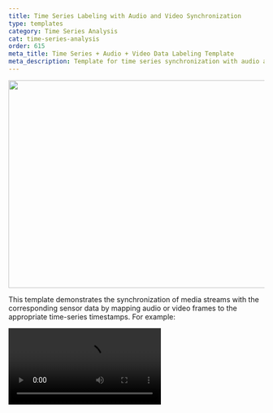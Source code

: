 ```yaml
---
title: Time Series Labeling with Audio and Video Synchronization
type: templates
category: Time Series Analysis
cat: time-series-analysis
order: 615
meta_title: Time Series + Audio + Video Data Labeling Template
meta_description: Template for time series synchronization with audio and video.
---
```


<img src="/images/templates/timeseries_audio_video.png" alt="" class="gif-border" width="552px" height="408px" />

This template demonstrates the synchronization of media streams with the corresponding sensor data by mapping audio or video frames to the appropriate time-series timestamps. For example:

<video src="https://htx-pub.s3.us-east-1.amazonaws.com/docs/timeseries-video-audio-sync.mp4" controls style="max-width:800px" />

!!! note
    **Requirements:** Label Studio >= 1.20

### Time units and syncing

All sync messages use relative seconds from the start of each component. 

There are two types of configurations, and configuration you use determines how the time series converts the relative seconds:

- **Time-based**: Converts to absolute timestamps
- **Index-based**: Uses relative seconds as indices


## Handling length, duration, sample and frame rate mismatches

**Timeseries length and video duration**

You may have mismatched lengths in your data. When this occurs:

- Sync works up to the length of the shorter component.
- Components stop at their respective ends; however, other components with a longer length/duration can continue playing.

**Timeseries sample rate and video frame rate**

!!! attention
    It's extremely important to set `frameRate` for your video. Otherwise, you will get incorrect labeling synchronization between timeseries and video.
  
We recommend converting your video using these scripts: https://labelstud.io/tags/video#Video-format.

Also, it is recommended to use integer multiples for sample rates and frame rates in your time series, audio, and videos. This approach simplifies aligning samples and frames and allows for smooth navigation across various media sources. For example, if the video frame rate is _30 frames per second_, having _60 (or 90, 120, ...) samples per second_ for the time series is beneficial.


## Time-based time series

* Maintains precise temporal alignment with video, audio and other timeseries
* Converts relative seconds to absolute timestamps.
* **Offset behaviour:** The very first timestamp in the timeseries is treated as *t = 0* for every synced media. For example, if the earliest sample in the CSV is at absolute 5 s, then:
    - `timeSeries[0]` = **5 s** (absolute) → considered **0 s** in sync space.  
    - When you click at 2 s on the timeseries, the video will seek to *5 s + 2 s = 7 s* of real video time.
    - Conversely, seeking to 0 s in the video will position the playhead at the first timeseries sample (5 s absolute).
    - This constant offset is applied in every direction (seek / play / pause) and guarantees perfect alignment regardless of how the raw clocks are shifted.

To specify a time-based time series, use the following format:
  
```xml
   <TimeSeries name="ts" timeColumn="timestamp" timeFormat="%Y-%m-%d %H:%M:%S">
```

**Use time-based time series when:**

- Data has actual timestamps.
- Precise temporal alignment is needed.
- Working with multiple media types.

#### Labeling Configuration

* Time-based TimeSeries
* Multiple TimeSeries, Audio and Video are synced together
* TimeSeriesLabels are used as control tag for labeling

```html
<View>
  <Video name="video" value="$video" frameRate="30" sync="group_a"/>
  <!-- <Audio name="audio" value="$video" sync="group_a"/> -->
  
  <TimeSeriesLabels name="timelinelabels" toName="accel_timeseries">
    <Label value="A"/>
    <Label value="B"/>
  </TimeSeriesLabels>  

  <TimeSeries 
              name="accel_timeseries"
              value="$accel_data"
              sync="group_a"
              timeColumn="time"
              timeFormat="%H:%M:%S.%f"
              timeDisplayFormat="%H:%M:%S.%f"
              overviewWidth="10%"
              fixedScale="true"
  >
    <MultiChannel>
      <Channel column="accel_x" strokeColor="#FF0000" height="100"/>
      <Channel column="accel_y" strokeColor="#00FF00" height="100"/>
    </MultiChannel>
  </TimeSeries>
  
  <TimeSeries 
              name="gyro_timeseries" 
              value="$gyro_data" 
              sync="group_a"
              timeColumn="time"
              timeFormat="%H:%M:%S.%f"
              timeDisplayFormat="%H:%M:%S.%f"
              overviewWidth="10%"
              fixedScale="true"
  >
    <Channel column="gyro_x" strokeColor="#0000FF" height="100"/>
    <Channel column="gyro_y" strokeColor="#FF00FF" height="100"/>
  </TimeSeries> 

</View>

<!-- {
  "video": "https://app.heartex.ai/static/samples/opossum_snow.mp4",
  "accel_data": "https://app.humansignal.com/samples/time-series.csv?time=time&values=accel_x%2Caccel_y&sep=%2C&tf=%H:%M:%S.%f",
  "gyro_data": "https://app.humansignal.com/samples/time-series.csv?time=time&values=gyro_x%2Cgyro_y&sep=%2C&tf=%H:%M:%S.%f"
}
-->
```

{% details <b>Example for time-series-accel.csv for accel_x, accel_y</b> %}

```csv
time,accel_x,accel_y
00:01:01.000000,-0.056646571671882806,2.1066649495524605
00:01:02.000000,-0.6888765232989033,0.35646668995794306
00:01:03.000000,-0.23512086306647553,0.5799351613084716
00:01:04.000000,-0.9314772647682944,-0.5195693066279311
00:01:05.000000,1.321119143958512,-0.622026749003922
00:01:06.000000,0.10592100887528152,0.15477501359739493
00:01:07.000000,-0.6261150686384155,0.5624264458111049
00:01:08.000000,1.0829322997587332,-1.9590268928992862
00:01:09.000000,-1.2267135177322928,-0.4538764395229617
00:01:10.000000,1.6705781810127622,0.38407182850093363
```

{% enddetails %}

{% details <b>Example for time-series-gyro.csv for gyro_x, gyro_y</b> %}

```csv
time,gyro_x,gyro_y
00:01:01.000000,-0.776563940219835,-1.1115451852904443
00:01:02.000000,0.17111212343134966,-1.377696478819913
00:01:03.000000,-1.168085910547026,-0.8500307427257534
00:01:04.000000,-0.13947878605597916,0.9062482653127198
00:01:05.000000,0.3079887618179474,-1.6722497873634719
00:01:06.000000,-0.3825838786476411,-1.242585234780504
00:01:07.000000,-0.7015245817392025,-1.712515499827561
00:01:08.000000,-0.3437952109000775,-0.9337512501019165
00:01:09.000000,-0.19464021971045084,-0.9653381620475747
00:01:10.000000,-0.29753925483100785,-0.7699832734123578
```

{% enddetails %}


## Index-based time series

- Uses direct indices as relative seconds
- Each second in media = one index in the time series, sampling rate is always 1 Hz
- Suitable mostly for debugging and tests
- Example: 30s in video = index 30 in the time series

To specify an index-based time series, use the following format:

```xml
   <TimeSeries name="ts">
```

**Use index-based time series when:**
- Data is sequential.
- No actual timestamps are available.
- Simple 1 sample <=> 1 second mapping with media time is sufficient.


#### Labeling configuration

<br>

{% details <b>Index-based TimeSeries (no timestamps at X axis)</b> %}

* Index-based TimeSeries + Video + TimeSeriesLabels
* One value equals one second because the time axis is not specified in the `TimeSeries` tag. The video is synced with this idea — one sample equals one second if timestamps are not provided.


```html
<View>
  <Video name="video" value="$video" frameRate="30" sync="group_a"/>
  
  <TimeSeries name="timeseries"
              value="$ts" valueType="json"
              sync="group_a" sep=","
              overviewWidth="10%"
              fixedScale="true"
              >
    <Channel column="value" strokeColor="#FF0000"/>
    <Channel column="value" strokeColor="#00FF00"/>
  </TimeSeries>
  
  <TimeSeriesLabels name="labels" toName="timeseries">
    <Label value="action"/>
    <Label value="pause"/>
  </TimeSeriesLabels>

</View>

<!-- {
  "video": "https://app.heartex.ai/static/samples/opossum_snow.mp4",
  "ts": {
      "value": [
        10.7036820361892644,
        -0.18120536109567212,
        -0.39251488391214157,
        1.3384817293995075,
        0.8779675446349394,
        -0.1511946071051955,
        -0.7955547028255082,
        1.0736798948078534,
        1.1266164855584428,
        -0.440291574562604,
        -0.8436786901744359,
        -0.24956239687939094,
        1.268049926141147,
        0.6300808834120004,
        1.7946935071842107,
        -0.37700464705843,
        0.706518542026297,
        -0.45787451607104046,
        -2.3643354623876607,
        0.13984274721398307,
        0.3174445171792305,
        -1.8162371732091722,
        -0.30289394872251374,
        -0.730112449190387,
        -1.6852497246079239,
        -1.0473893262227658,
        0.10416951356137397,
        -2.0266185534759633,
        -0.05196549263706541,
        0.4436085233243668,
        -0.0956064205420074,
        -1.1790065141112944,
        -0.015063840978932763,
        0.28691755509866407,
        1.4122332721986657,
        0.40127732957527523,
        1.546243544663401,
        0.11119508061291504,
        -0.499517691828469,
        -0.02922576888373752,
        -0.8454178734108769,
        0.19122400060485445,
        0.6914340334390281,
        -0.18047241277757645,
        -0.6394589243120249,
        1.0019886671810008
      ]
  }
} -->
```

{% enddetails %}
